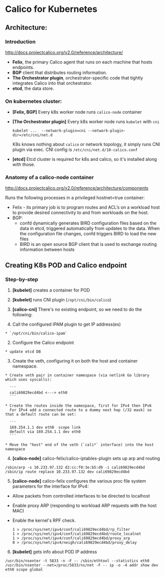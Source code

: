 Calico for Kubernetes
=====================

## Architecture:

### Introduction

http://docs.projectcalico.org/v2.0/reference/architecture/

- **Felix**, the primary Calico agent that runs on each machine that hosts endpoints.
- **BGP** client that distributes routing information.
- **The Orchestrator plugin**, orchestrator-specific code that tightly integrates Calico into that orchestrator.
- **etcd**, the data store.

### On kubernetes cluster:

- **[Felix, BGP]** Every k8s worker node runs `calico-node` container
- **[The Orchestrator plugin]** Every k8s worker node runs `kubelet` with `cni`

  ```
  kubelet ...  --network-plugin=cni --network-plugin-dir=/etc/cni/net.d
  ```

  K8s knows nothing about `calico` or network topology, it simply runs CNI plugin via exec.
  CNI config is `/etc/cni/net.d/10-calico.conf`
- **[etcd]** Etcd cluster is required for k8s and calico, so it's installed along with those.


### Anatomy of a calico-node container

http://docs.projectcalico.org/v2.0/reference/architecture/components

Runs the following processes in a privileged hostnet=true container:

- Felix - its primary job is to program routes and ACL’s on a workload host to provide desired connectivity to and from workloads on the host.
- BGP:
  - confd dynamically generates BIRD configuration files based on the data in etcd, triggered automatically from updates to the data. When the configuration file changes, confd triggers BIRD to load the new files
  - BIRD is an open source BGP client that is used to exchange routing information between hosts

## Creating K8s POD and Calico endpoint

### Step-by-step

1. **[kubelet]** creates a container for POD

2. **[kubelet]** runs CNI plugin (`/opt/cni/bin/calico`)
    
3. **[calico-cni]** There's no existing endpoint, so we need to do the following:

  1. Call the configured IPAM plugin to get IP address(es)
    
    * `/opt/cni/bin/calico-ipam`

  2. Configure the Calico endpoint

    * update etcd DB

  3. Create the veth, configuring it on both the host and container namespace.

    * Create veth pair in container namespace (via netlink Go library which uses syscalls):

      ```
      cali69829ecd4bd <---> eth0
      ```

    * Create the routes inside the namespace, first for IPv4 then IPv6
      For IPv4 add a connected route to a dummy next hop (/32 mask) so that a default route can be set:

      ```
      169.254.1.1 dev eth0  scope link
      default via 169.254.1.1 dev eth0
      ```  

    * Move the "host" end of the veth (`cali*` interface) into the host namespace

4. **[calico-node]** calico-felix/calico-iptables-plugin sets up arp and routing

  ```
  /sbin/arp -s 10.233.97.132 d2:cc:f0:3e:b5:d9 -i cali69829ecd4bd
  /sbin/ip route replace 10.233.97.132 dev cali69829ecd4bd
  ```

5. **[calico-node]** calico-felix configures the various proc file system parameters for the interface for IPv4:

  * Allow packets from controlled interfaces to be directed to localhost
  * Enable proxy ARP (responding to workload ARP requests with the host MAC)
  * Enable the kernel's RPF check.

    ```
    1 > /proc/sys/net/ipv4/conf/cali69829ecd4bd/rp_filter
    1 > /proc/sys/net/ipv4/conf/cali69829ecd4bd/route_localnet
    1 > /proc/sys/net/ipv4/conf/cali69829ecd4bd/proxy_arp
    0 > /proc/sys/net/ipv4/neigh/cali69829ecd4bd/proxy_delay
    ```

6. **[kubelet]** gets info about POD IP address

  ```
  /usr/bin/nsenter -t 5833 -n -F -- /sbin/ethtool --statistics eth0
  /usr/bin/nsenter --net=/proc/5833/ns/net -F -- ip -o -4 addr show dev eth0 scope global
  ```

